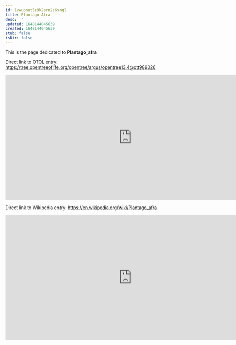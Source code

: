 ```yaml
---
id: 1vwupnut5z9k2srn2s6sngl
title: Plantago Afra
desc: ''
updated: 1648144045639
created: 1648144045639
stub: false
isDir: false
---
```

This is the page dedicated to **Plantago_afra**


Direct link to OTOL entry: https://tree.opentreeoflife.org/opentree/argus/opentree13.4@ott989026



<html>
    <body>
    <iframe src="https://tree.opentreeoflife.org/opentree/argus/opentree13.4@ott989026"
    width="800" height="400" frameborder="0" allowfullscreen> </iframe>
    </body>
</html>
    


Direct link to Wikipedia entry: https://en.wikipedia.org/wiki/Plantago_afra



<html>
    <body>
    <iframe src="https://en.wikipedia.org/wiki/Plantago_afra"
    width="800" height="400" frameborder="0" allowfullscreen> </iframe>
    </body>
</html>
    
